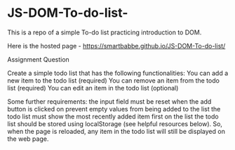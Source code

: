 # JS-DOM-To-do-list-

This is a repo of a simple To-do list practicing introduction to DOM.

Here is the hosted page - https://smartbabbe.github.io/JS-DOM-To-do-list/

Assignment Question

Create a simple todo list that has the following functionalities:
You can add a new item to the todo list (required)
You can remove an item from the todo list (required)
You can edit an item in the todo list (optional)

Some further requirements:
the input field must be reset when the add button is clicked on 
prevent empty values from being added to the list
the todo list must show the most recently added item first on the list
the todo list should be stored using localStorage (see helpful resources below). So, when the page is reloaded, any item in the todo list will still be displayed on the web page.
